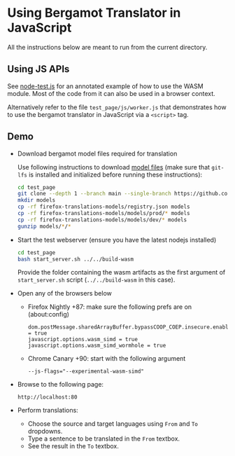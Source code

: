 # Using Bergamot Translator in JavaScript

All the instructions below are meant to run from the current directory.

## Using JS APIs

See [node-test.js](./node-test.js) for an annotated example of how to use the WASM module. Most of the code from it can also be used in a browser context.

Alternatively refer to the file `test_page/js/worker.js` that demonstrates how to use the bergamot translator in JavaScript via a `<script>` tag.

## Demo

* Download bergamot model files required for translation

    Use following instructions to download [model files](https://github.com/mozilla/firefox-translations-models/) (make sure that `git-lfs` is installed and initialized before running these instructions):

    ```bash
    cd test_page
    git clone --depth 1 --branch main --single-branch https://github.com/mozilla/firefox-translations-models/
    mkdir models
    cp -rf firefox-translations-models/registry.json models
    cp -rf firefox-translations-models/models/prod/* models
    cp -rf firefox-translations-models/models/dev/* models
    gunzip models/*/*
    ```

* Start the test webserver (ensure you have the latest nodejs installed)
    ```bash
    cd test_page
    bash start_server.sh ../../build-wasm
    ```

    Provide the folder containing the wasm artifacts as the first argument of `start_server.sh` script (`../../build-wasm` in this case).

* Open any of the browsers below
    * Firefox Nightly +87: make sure the following prefs are on (about:config)
        ```
        dom.postMessage.sharedArrayBuffer.bypassCOOP_COEP.insecure.enabled = true
        javascript.options.wasm_simd = true
        javascript.options.wasm_simd_wormhole = true
        ```

    * Chrome Canary +90: start with the following argument
        ```
        --js-flags="--experimental-wasm-simd"
        ```

* Browse to the following page:
    ```
    http://localhost:80
    ```

* Perform translations:
    * Choose the source and target languages using `From` and `To` dropdowns.
    * Type a sentence to be translated in the `From` textbox.
    * See the result in the `To` textbox.
